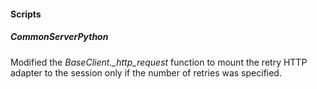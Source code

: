 
#### Scripts
##### CommonServerPython
Modified the *BaseClient._http_request* function to mount the retry HTTP adapter to the session only if the number of retries was specified.
